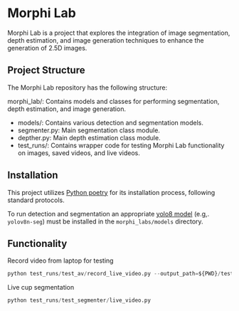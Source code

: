 # Morphi Lab

Morphi Lab is a project that explores the integration of image segmentation, depth estimation, and image generation techniques to enhance the generation of 2.5D images.

## Project Structure

The Morphi Lab repository has the following structure:

morphi_lab/: Contains models and classes for performing segmentation, depth estimation, and image generation.

- models/: Contains various detection and segmentation models.
- segmenter.py: Main segmentation class module.
- depther.py: Main depth estimation class module.
- test_runs/: Contains wrapper code for testing Morphi Lab functionality on images, saved videos, and live videos.


## Installation

This project utilizes [Python poetry](https://python-poetry.org/) for its installation process, following standard protocols.

To run detection and segmentation an appropriate [yolo8 model](https://docs.ultralytics.com/tasks/segment/) (e.g,. `yolov8n-seg`) must be installed in the `morphi_labs/models` directory.

## Functionality

Record video from laptop for testing 

```python
python test_runs/test_av/record_live_video.py --output_path=${PWD}/test_data/test_input/test_video_segmented.avi
```

Live cup segmentation 

```python 
python test_runs/test_segmenter/live_video.py  
```